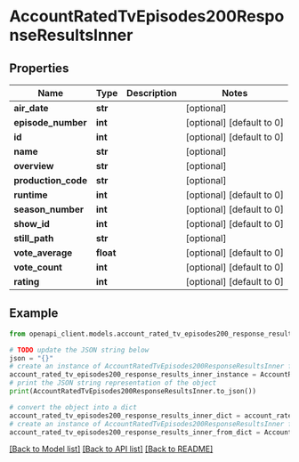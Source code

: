 # AccountRatedTvEpisodes200ResponseResultsInner


## Properties

Name | Type | Description | Notes
------------ | ------------- | ------------- | -------------
**air_date** | **str** |  | [optional] 
**episode_number** | **int** |  | [optional] [default to 0]
**id** | **int** |  | [optional] [default to 0]
**name** | **str** |  | [optional] 
**overview** | **str** |  | [optional] 
**production_code** | **str** |  | [optional] 
**runtime** | **int** |  | [optional] [default to 0]
**season_number** | **int** |  | [optional] [default to 0]
**show_id** | **int** |  | [optional] [default to 0]
**still_path** | **str** |  | [optional] 
**vote_average** | **float** |  | [optional] [default to 0]
**vote_count** | **int** |  | [optional] [default to 0]
**rating** | **int** |  | [optional] [default to 0]

## Example

```python
from openapi_client.models.account_rated_tv_episodes200_response_results_inner import AccountRatedTvEpisodes200ResponseResultsInner

# TODO update the JSON string below
json = "{}"
# create an instance of AccountRatedTvEpisodes200ResponseResultsInner from a JSON string
account_rated_tv_episodes200_response_results_inner_instance = AccountRatedTvEpisodes200ResponseResultsInner.from_json(json)
# print the JSON string representation of the object
print(AccountRatedTvEpisodes200ResponseResultsInner.to_json())

# convert the object into a dict
account_rated_tv_episodes200_response_results_inner_dict = account_rated_tv_episodes200_response_results_inner_instance.to_dict()
# create an instance of AccountRatedTvEpisodes200ResponseResultsInner from a dict
account_rated_tv_episodes200_response_results_inner_from_dict = AccountRatedTvEpisodes200ResponseResultsInner.from_dict(account_rated_tv_episodes200_response_results_inner_dict)
```
[[Back to Model list]](../README.md#documentation-for-models) [[Back to API list]](../README.md#documentation-for-api-endpoints) [[Back to README]](../README.md)


